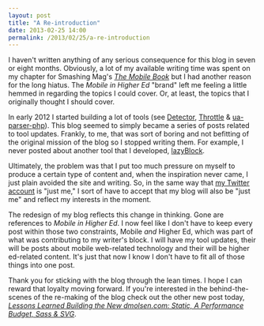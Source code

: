 ```yaml
---
layout: post
title: "A Re-introduction"
date: 2013-02-25 14:00
permalink: /2013/02/25/a-re-introduction
---
```

I haven't written anything of any serious consequence for this blog in seven or eight months. Obviously, a lot of my available writing time was spent on my chapter for Smashing Mag's [_The Mobile Book_](http://the-mobile-book.com) but I had another reason for the long hiatus. The _Mobile in Higher Ed_ "brand" left me feeling a little hemmed in regarding the topics I could cover. Or, at least, the topics that I originally thought I should cover. 

In early 2012 I started building a lot of tools (see [Detector](https://github.com/dmolsen/Detector), [Throttle](https://github.com/dmolsen/Throttle) & [ua-parser-php](https://github.com/dmolsen/ua-parser-php)). This blog seemed to simply became a series of posts related to tool updates. Frankly, to me, that was sort of boring and not befitting of the original mission of the blog so I stopped writing them. For example, I never posted about another tool that I developed, [lazyBlock](https://github.com/dmolsen/lazyBlock).

Ultimately, the problem was that I put too much pressure on myself to produce a certain type of content and, when the inspiration never came, I just plain avoided the site and writing. So, in the same way that [my Twitter account](http://twitter.com/dmolsen/) is "just me," I sort of have to accept that my blog will also be "just me" and reflect my interests in the moment.

The redesign of my blog reflects this change in thinking. Gone are references to _Mobile in Higher Ed_. I now feel like I don't have to keep every post within those two constraints, Mobile _and_ Higher Ed, which was part of what was contributing to my writer's block. I will have my tool updates, their will be posts about mobile web-related technology and their will be higher ed-related content. It's just that now I know I don't have to fit all of those things into one post.

Thank you for sticking with the blog through the lean times. I hope I can reward that loyalty moving forward. If you're interested in the behind-the-scenes of the re-making of the blog check out the other new post today, _[Lessons Learned Building the New dmolsen.com: Static, A Performance Budget, Sass & SVG](/2013/02/25/lessons-learned-static-performance-budget-sass-svg)_.
